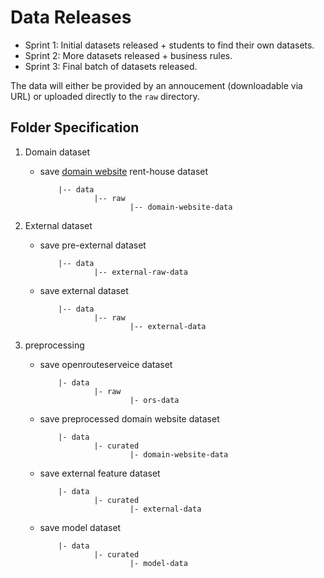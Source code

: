 # Data Releases
- Sprint 1: Initial datasets released + students to find their own datasets.
- Sprint 2: More datasets released + business rules.
- Sprint 3: Final batch of datasets released.

The data will either be provided by an annoucement (downloadable via URL) or uploaded directly to the `raw` directory.

## Folder Specification
1. Domain dataset
   - save [domain website]('https://www.domain.com.au/') rent-house dataset
        ```
            |-- data
                    |-- raw
                            |-- domain-website-data
        ```

2. External dataset
   - save pre-external dataset
        ```
            |-- data
                    |-- external-raw-data
        ```
   - save external dataset
        ```
            |-- data
                    |-- raw
                            |-- external-data
        ```

3. preprocessing
   - save openrouteserveice dataset
        ```
            |- data
                    |- raw
                            |- ors-data
        ```
   - save preprocessed domain website dataset
        ```
            |- data
                    |- curated
                            |- domain-website-data
        ```
   - save external feature dataset
        ```
            |- data
                    |- curated
                            |- external-data
        ```
   - save model dataset
        ```
            |- data
                    |- curated
                            |- model-data
        ```